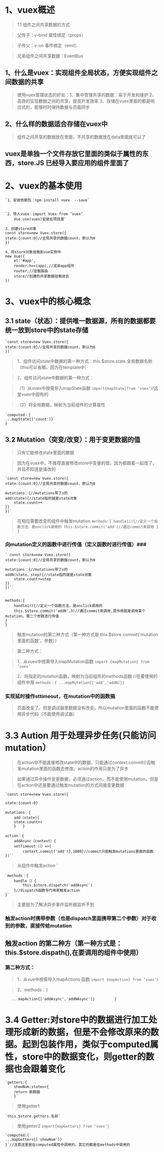 # 1、vuex概述 #
> 1.1 组件之间共享数据的方式

> 父传子：v-bind 属性绑定（props）

> 子传父：v-on 事件绑定（emit）

> 兄弟组件之间共享数据：EventBus



## 1、什么是vuex：实现组件全局状态，方便实现组件之间数据的共享 ##
> 使用vuex管理状态的好处：1、集中管理共享的数据：易于开发和维护 2、高效的实现数据之间的共享，提高开发效率  3、存储在vuex里面的都是响应式的，能够时时保持数据与页面同步


## 2、什么样的数据适合存储在vuex中 ##
> 组件之间共享的数据放在里面，不共享的数据放在data里面就可以了

## vuex是单独一个文件存放它里面的类似于属性的东西，store.JS 已经导入要应用的组件里面了 ##

# 2、vuex的基本使用 #

    `1、安装依赖包：npm install vuex  --save`


    `2、导入vuex：import Vuex from ’vuex‘
		Vue.use(vuex)安装在项目里`

	3、创建store对象
	const store=new Vuex.store({
	state:{count:0}//全局共享的数据count，默认为0
	})

	4、将store对象挂载到vue实例中
	new Vue({
		el:'#app',
		render:h=>(app),//渲染app组件
		router,//挂载路由
		store//创建的共享数据挂载进去
	})

# 3、vuex中的核心概念 #

## 3.1 state（状态）：提供唯一数据源，所有的数据都要统一放到store中的state存储 ##

    `const store=new Vuex.store({
	state:{count:0}//全局共享的数据count，默认为0
	})`

> 1、组件访问state中数据的第一种方式：this.$store.state.全局数据名称（this可以省略，因为在template中）


> 2、组件访问state中数据的第一种方式：

> （1）从vuex中按需导入mapState函数
    `import{mapState}from ‘vuex’`//这是vuex中固有的

> （2）将全局数据，映射为当前组件的计算属性

    `computed：{
	...mapState{['count']}`
	}

## 3.2 Mutation（突变/改变）：用于变更数据的值 ##
> 只有它能修改state里面的数据

> 因为在vuex中，不推荐直接修改store中变量的值，因为都跟着一起改了，并且不知道是谁改的
> 


    `const store=new Vuex.store({
	state:{count:0}//全局共享的数据count，默认为0

	mutations：{//mutations带了s的
	add(state){//state指的就是state对象
		state.count++
	}}
	})`

> 在相应需要改变的组件中触发mutation
    `
	methods:{
		handle1(){//定义一个函数方法，是onclick调用的
		this.$store.commit('add')//通过commit来调用
	}	
	}
`

### 向mutation定义的函数中进行传值（定义函数时进行传值）###

 	` const store=new Vuex.store({
	state:{count:0}//全局共享的数据count，默认为0

	mutations：{//mutations带了s的
	addN(state，step){//state指的就是state对象
		state.count+=step
	}}
	})``


	methods:{
		handle1(){//定义一个函数方法，是onclick调用的
		this.$store.commit('addN',3)//通过commit来调用,其作用就是调用某个mutation，第二个参数进行传值
	}	
	}

> 触发mutation的第二种方式（第一种方式是 this.$store.commit('mutation里面的函数'，参数））

> 第二种方式：

> 1、从vuex中按需导入mapMutation函数
    `import {mapMutation} from ‘vuex’`

> 2、将指定的mutation函数，映射为当前组件的methods函数
> //在要使用的组件中用
    `methods：{
	...mapMutation{['add','addN]}}	`

### 实现延时操作sttimeout，在mutation中的函数搞 ###
> 页面改变了。但是调试器里数据没有改变。所以mutation里面的函数不能使用异步代码（不能使用调试器）

# 3.3 Aution 用于处理异步任务(只能访问mutation） #
> 在action中不能直接修改state中的数据，只能通过context.commit()去触发mutation里面的函数去修改。action的作用只是为了异步


> 如果通过异步操作变更数据，必须通过action，而不能使用mutation。但是在action中还是要通过触发mutation的方式间接变更数据


    `const store=new Vuex.store({
	
	state:{count:0}

	mutations：{
		add（state){
		state.count++
		}	}

	action：{
		addAsync（context）{
		setTimeout（（）=>{
			context.commit('add')},1000}//commit只能触发mutations里面的函数
	})``



> 从组件中触发action `

    `methods：{
		handle（）{
			this.$store.dispatch('addAsync')
		}//dispatch函数专门用来触发action
	}`


> 主要是为了解决异步事件监听器监听不到


### 触发action时携带参数（也是dispatch里面携带第二个参数）对于收到的参数，直接传给mutation ###


## 触发action 的第二种方（第一种方式是：this.$store.dispath(),在要调用的组件中使用） ##

### 第二种方式： ###

> 1、从vue中按需导入mapActions 函数
    `import {mapAction} from ‘vuex’}`

> 2、methods：{

       ...mapAction{['addAsync','addNAsync']}         }

# 3.4 Getter:对store中的数据进行加工处理形成新的数据，但是不会修改原来的数据。起到包装作用，类似于computed属性，store中的数据变化，则getter的数据也会跟着变化 #

    `getters:{
		showNum:state=>{
		return 新数据
		}`


> 使用getter1

    `this.$store.getters.名称`

> 使用getter2
    `import{mapGetters} from ‘vuex’}`

    `computed:{
	...mapGetters{['showNum']}
	}`//注意这里是在computed属性中调用的，其它的都是在methods中调用的